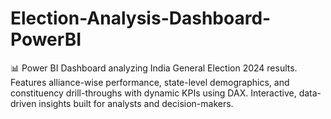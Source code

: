 # Election-Analysis-Dashboard-PowerBI
📊 Power BI Dashboard analyzing India General Election 2024 results. Features alliance-wise performance, state-level demographics, and constituency drill-throughs with dynamic KPIs using DAX. Interactive, data-driven insights built for analysts and decision-makers.
